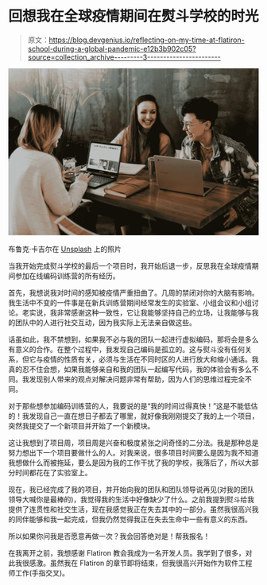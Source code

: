 # 回想我在全球疫情期间在熨斗学校的时光

> 原文：<https://blog.devgenius.io/reflecting-on-my-time-at-flatiron-school-during-a-global-pandemic-e12b3b902c05?source=collection_archive---------3----------------------->

![](img/baa9c6936dd9b0cd7bd672b5cc8dba8e.png)

布鲁克·卡吉尔在 [Unsplash](https://unsplash.com?utm_source=medium&utm_medium=referral) 上的照片

当我开始完成熨斗学校的最后一个项目时，我开始后退一步，反思我在全球疫情期间参加在线编码训练营的所有经历。

首先，我想说我对时间的感知被疫情严重扭曲了。几周的禁闭对你的大脑有影响。我生活中不变的一件事是在新兵训练营期间经常发生的实验室、小组会议和小组讨论。老实说，我非常感谢这种一致性，它让我能够坚持自己的立场，让我能够与我的团队中的人进行社交互动，因为我实际上无法亲自做这些。

话虽如此，我不禁想到，如果我不必与我的团队一起进行虚拟编码，那将会是多么有意义的合作。在整个过程中，我发现自己编码是孤立的。这与熨斗没有任何关系，但它与疫情的性质有关，必须与生活在不同时区的人进行放大和缩小通话。我真的忍不住会想，如果我能够亲自和我的团队一起编写代码，我的体验会有多么不同。我发现别人带来的观点对解决问题非常有帮助，因为人们的思维过程完全不同。

对于那些想参加编码训练营的人，我要说的是“我的时间过得真快！”这是不能低估的！我发现自己一直在想日子都去了哪里，就好像我刚刚提交了我的上一个项目，突然我提交了一个新项目并开始了一个新模块。

这让我想到了项目周，项目周是兴奋和极度紧张之间奇怪的二分法。我是那种总是努力想出下一个项目要做什么的人。对我来说，很多项目时间要么是因为我不知道我想做什么而被拖延，要么是因为我的工作干扰了我的学校，我落后了，所以大部分时间都花在了实验室上。

现在，我已经完成了我的项目，并开始向我的团队和团队领导说再见(对我的团队领导大喊你是最棒的)，我觉得我的生活中好像缺少了什么。之前我提到熨斗给我提供了连贯性和社交生活，现在我感觉我正在失去其中的一部分。虽然我很高兴我的同伴能够和我一起完成，但我仍然觉得我正在失去生命中一些有意义的东西。

所以如果你问我是否愿意再做一次？我会回答绝对是！帮我报名！

在我离开之前，我想感谢 Flatiron 教会我成为一名开发人员。我学到了很多，对此我很感激。虽然我在 Flatiron 的章节即将结束，但我很高兴开始作为软件工程师工作(手指交叉)。